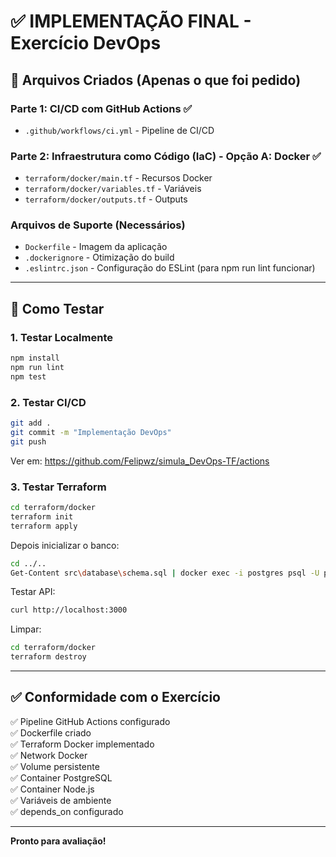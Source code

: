 # ✅ IMPLEMENTAÇÃO FINAL - Exercício DevOps

## 📁 Arquivos Criados (Apenas o que foi pedido)

### Parte 1: CI/CD com GitHub Actions ✅
- `.github/workflows/ci.yml` - Pipeline de CI/CD

### Parte 2: Infraestrutura como Código (IaC) - Opção A: Docker ✅
- `terraform/docker/main.tf` - Recursos Docker
- `terraform/docker/variables.tf` - Variáveis
- `terraform/docker/outputs.tf` - Outputs

### Arquivos de Suporte (Necessários)
- `Dockerfile` - Imagem da aplicação
- `.dockerignore` - Otimização do build
- `.eslintrc.json` - Configuração do ESLint (para npm run lint funcionar)

---

## 🧪 Como Testar

### 1. Testar Localmente
```bash
npm install
npm run lint
npm test
```

### 2. Testar CI/CD
```bash
git add .
git commit -m "Implementação DevOps"
git push
```
Ver em: https://github.com/Felipwz/simula_DevOps-TF/actions

### 3. Testar Terraform
```bash
cd terraform/docker
terraform init
terraform apply
```

Depois inicializar o banco:
```bash
cd ../..
Get-Content src\database\schema.sql | docker exec -i postgres psql -U postgres -d devops_class
```

Testar API:
```bash
curl http://localhost:3000
```

Limpar:
```bash
cd terraform/docker
terraform destroy
```

---

## ✅ Conformidade com o Exercício

✅ Pipeline GitHub Actions configurado  
✅ Dockerfile criado  
✅ Terraform Docker implementado  
✅ Network Docker  
✅ Volume persistente  
✅ Container PostgreSQL  
✅ Container Node.js  
✅ Variáveis de ambiente  
✅ depends_on configurado  

---

**Pronto para avaliação!**
